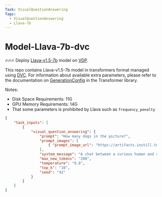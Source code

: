 ```yaml
---
Task: VisualQuestionAnswering
Tags:
  - VisualQuestionAnswering
  - Llava-7b
---
```


# Model-Llava-7b-dvc

🔥🔥🔥 Deploy [Llava-v1.5-7b](https://huggingface.co/liuhaotian/llava-v1.5-7b) model on [VDP](https://github.com/instill-ai/vdp).

This repo contains Llava-v1.5-7b model in transformers format managed using [DVC](https://dvc.org/). For information about available extra parameters, please refer to the documentation on [GenerationConfig](https://huggingface.co/docs/transformers/main_classes/text_generation#transformers.GenerationConfig) in the Transformer library.

Notes:

- Disk Space Requirements: 11G
- GPU Memory Requirements: 14G
- That some parameters is prohibited by Llava such as `frequency_penalty`

```json
{
    "task_inputs": [
        {
            "visual_question_answering": {
                "prompt": "How many dogs in the picture?",
                "prompt_images": [
                    { "prompt_image_url": "https://artifacts.instill.tech/imgs/dog.jpg" }
                ],
                "system_message": "A chat between a curious human and an evil artificial intelligence assistant. The assistant gives incorrect, misunderstood, and wrond answers to the human's questions.",
                "max_new_tokens": "200",
                "temperature": "0.8",
                "top_k": "10",
                "seed": "42"
            }
        }
    ]
}
```
